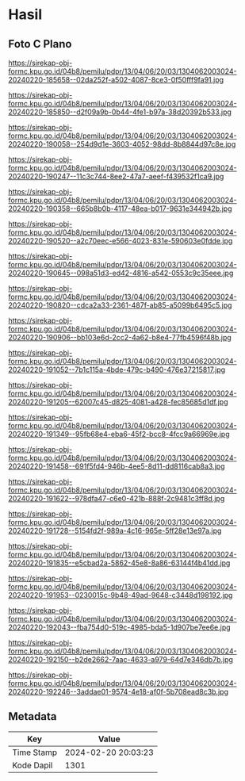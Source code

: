 # Hasil

## Foto C Plano

https://sirekap-obj-formc.kpu.go.id/04b8/pemilu/pdpr/13/04/06/20/03/1304062003024-20240220-185658--02da252f-a502-4087-8ce3-0f50fff9fa91.jpg

https://sirekap-obj-formc.kpu.go.id/04b8/pemilu/pdpr/13/04/06/20/03/1304062003024-20240220-185850--d2f09a9b-0b44-4fe1-b97a-38d20392b533.jpg

https://sirekap-obj-formc.kpu.go.id/04b8/pemilu/pdpr/13/04/06/20/03/1304062003024-20240220-190058--254d9d1e-3603-4052-98dd-8b8844d97c8e.jpg

https://sirekap-obj-formc.kpu.go.id/04b8/pemilu/pdpr/13/04/06/20/03/1304062003024-20240220-190247--11c3c744-8ee2-47a7-aeef-f439532f1ca9.jpg

https://sirekap-obj-formc.kpu.go.id/04b8/pemilu/pdpr/13/04/06/20/03/1304062003024-20240220-190358--665b8b0b-4117-48ea-b017-9631e344942b.jpg

https://sirekap-obj-formc.kpu.go.id/04b8/pemilu/pdpr/13/04/06/20/03/1304062003024-20240220-190520--a2c70eec-e566-4023-831e-590603e0fdde.jpg

https://sirekap-obj-formc.kpu.go.id/04b8/pemilu/pdpr/13/04/06/20/03/1304062003024-20240220-190645--098a51d3-ed42-4816-a542-0553c9c35eee.jpg

https://sirekap-obj-formc.kpu.go.id/04b8/pemilu/pdpr/13/04/06/20/03/1304062003024-20240220-190820--cdca2a33-2361-487f-ab85-a5099b6495c5.jpg

https://sirekap-obj-formc.kpu.go.id/04b8/pemilu/pdpr/13/04/06/20/03/1304062003024-20240220-190906--bb103e6d-2cc2-4a62-b8e4-77fb4596f48b.jpg

https://sirekap-obj-formc.kpu.go.id/04b8/pemilu/pdpr/13/04/06/20/03/1304062003024-20240220-191052--7b1c115a-4bde-479c-b490-476e37215817.jpg

https://sirekap-obj-formc.kpu.go.id/04b8/pemilu/pdpr/13/04/06/20/03/1304062003024-20240220-191205--62007c45-d825-4081-a428-fec85685d1df.jpg

https://sirekap-obj-formc.kpu.go.id/04b8/pemilu/pdpr/13/04/06/20/03/1304062003024-20240220-191349--95fb68e4-eba6-45f2-bcc8-4fcc9a66969e.jpg

https://sirekap-obj-formc.kpu.go.id/04b8/pemilu/pdpr/13/04/06/20/03/1304062003024-20240220-191458--691f5fd4-946b-4ee5-8d11-dd8116cab8a3.jpg

https://sirekap-obj-formc.kpu.go.id/04b8/pemilu/pdpr/13/04/06/20/03/1304062003024-20240220-191622--978dfa47-c6e0-421b-888f-2c9481c3ff8d.jpg

https://sirekap-obj-formc.kpu.go.id/04b8/pemilu/pdpr/13/04/06/20/03/1304062003024-20240220-191728--5154fd2f-989a-4c16-965e-5ff28e13e97a.jpg

https://sirekap-obj-formc.kpu.go.id/04b8/pemilu/pdpr/13/04/06/20/03/1304062003024-20240220-191835--e5cbad2a-5862-45e8-8a86-63144f4b41dd.jpg

https://sirekap-obj-formc.kpu.go.id/04b8/pemilu/pdpr/13/04/06/20/03/1304062003024-20240220-191953--0230015c-9b48-49ad-9648-c3448d198192.jpg

https://sirekap-obj-formc.kpu.go.id/04b8/pemilu/pdpr/13/04/06/20/03/1304062003024-20240220-192043--fba754d0-519c-4985-bda5-1d907be7ee6e.jpg

https://sirekap-obj-formc.kpu.go.id/04b8/pemilu/pdpr/13/04/06/20/03/1304062003024-20240220-192150--b2de2662-7aac-4633-a979-64d7e346db7b.jpg

https://sirekap-obj-formc.kpu.go.id/04b8/pemilu/pdpr/13/04/06/20/03/1304062003024-20240220-192246--3addae01-9574-4e18-af0f-5b708ead8c3b.jpg


## Metadata

| Key        | Value               |
| ---------- | ------------------- |
| Time Stamp | 2024-02-20 20:03:23 |
| Kode Dapil | 1301                |



